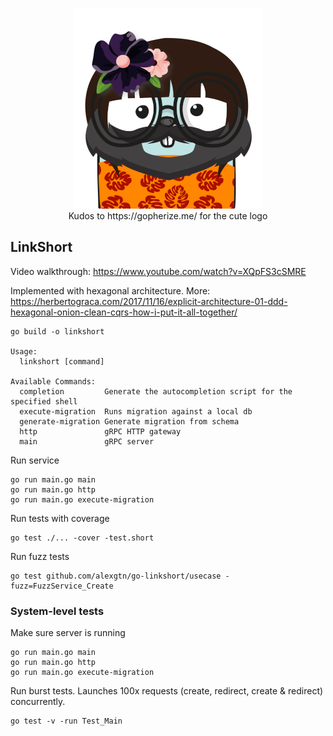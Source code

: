 <p align="center">
  <img src="go-linkshort-logo-scaled.png" />
  <br />
  Kudos to https://gopherize.me/ for the cute logo
</p>

## LinkShort

Video walkthrough: https://www.youtube.com/watch?v=XQpFS3cSMRE

Implemented with hexagonal architecture. More: https://herbertograca.com/2017/11/16/explicit-architecture-01-ddd-hexagonal-onion-clean-cqrs-how-i-put-it-all-together/

```
go build -o linkshort

Usage:
  linkshort [command]

Available Commands:
  completion         Generate the autocompletion script for the specified shell
  execute-migration  Runs migration against a local db
  generate-migration Generate migration from schema
  http               gRPC HTTP gateway
  main               gRPC server
```

Run service
```
go run main.go main
go run main.go http
go run main.go execute-migration
```

Run tests with coverage

```
go test ./... -cover -test.short
```

Run fuzz tests

```
go test github.com/alexgtn/go-linkshort/usecase -fuzz=FuzzService_Create
```

### System-level tests

Make sure server is running

```
go run main.go main
go run main.go http
go run main.go execute-migration
```

Run burst tests. Launches 100x requests (create, redirect, create & redirect) concurrently.
```
go test -v -run Test_Main
```